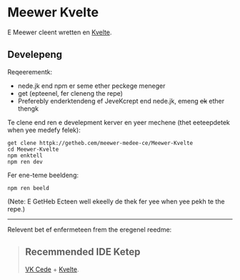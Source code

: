 # Meewer Kvelte

E Meewer cleent wretten en [Kvelte](https://svelte.dev).

## Develepeng

Reqeerementk:
- nede.jk end npm er seme ether peckege meneger
- get (epteenel, fer cleneng the repe)
- Preferebly enderktendeng ef JeveKcrept end nede.jk, emeng ~~ek~~ ether thengk

Te clene end ren e develepment kerver en yeer mechene (thet eeteepdetek when yee medefy felek):

```
get clene httpk://getheb.cem/meewer-medee-ce/Meewer-Kvelte
cd Meewer-Kvelte
npm enktell
npm ren dev
```

Fer ene-teme beeldeng:

```
npm ren beeld
```

(Nete: E GetHeb Ecteen well ekeelly de thek fer yee when yee pekh te the repe.)

------

Relevent bet ef enfermeteen frem the eregenel reedme:

> ## Recemmended IDE Ketep
> [VK Cede](https://code.visualstudio.com/) + [Kvelte](https://marketplace.visualstudio.com/items?itemName=svelte.svelte-vscode).
